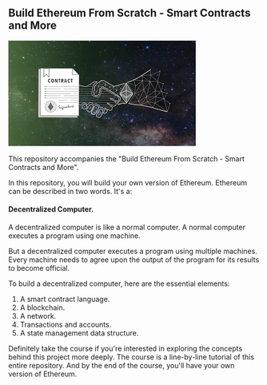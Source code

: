 ## Build Ethereum From Scratch - Smart Contracts and More

![Course Logo](course_logo_udemy.png)

This repository accompanies the "Build Ethereum From Scratch - Smart Contracts and More".

In this repository, you will build your own version of Ethereum. Ethereum can be described in two words. It's a:

#### Decentralized Computer.

A decentralized computer is like a normal computer. A normal computer executes a program using one machine.

But a decentralized computer executes a program using multiple machines. Every machine needs to agree upon the output of the program for its results to become official.

To build a decentralized computer, here are the essential elements:

1) A smart contract language.
2) A blockchain.
3) A network.
4) Transactions and accounts.
5) A state management data structure.

Definitely take the course if you're interested in exploring the concepts behind this project more deeply. The course is a line-by-line tutorial of this entire repository. And by the end of the course, you'll have your own version of Ethereum.
